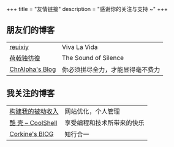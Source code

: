 +++
title = "友情链接"
description = "感谢你的关注与支持 ~"
+++

## 朋友们的博客

|||
|---|---|
 [reuixiy](https://io-oi.me/)     | Viva La Vida
 [荷戟独彷徨](https://guanqr.com) | The Sound of Silence
 [ChrAlpha's Blog](https://blog.ichr.me) | 你必须拼尽全力，才能显得毫不费力

## 我关注的博客

|                                            |                            |
| ------------------------------------------ | -------------------------- |
| [构建我的被动收入](https://www.bmpi.dev/) | 网站优化，个人管理 |
| [酷 壳 – CoolShell](https://coolshell.cn/) | 享受编程和技术所带来的快乐 |
| [Corkine's BlOG](https://blog.mazhangjing.com/) | 知行合一 |
